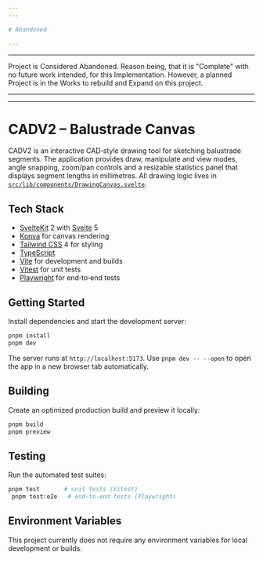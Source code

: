 ```yaml
---
---

# Abandoned

---
```

---

Project is Considered Abandoned. Reason being, that it is "Complete" with no future work intended, for this Implementation. However, a planned Project is in the Works to rebuild and Expand on this project.

---
---



# CADV2 – Balustrade Canvas

CADV2 is an interactive CAD‑style drawing tool for sketching balustrade
segments. The application provides draw, manipulate and view modes, angle
snapping, zoom/pan controls and a resizable statistics panel that displays
segment lengths in millimetres. All drawing logic lives in
[`src/lib/components/DrawingCanvas.svelte`](src/lib/components/DrawingCanvas.svelte).

## Tech Stack

- [SvelteKit](https://kit.svelte.dev/) 2 with [Svelte](https://svelte.dev/) 5
- [Konva](https://konvajs.org/) for canvas rendering
- [Tailwind CSS](https://tailwindcss.com/) 4 for styling
- [TypeScript](https://www.typescriptlang.org/)
- [Vite](https://vitejs.dev/) for development and builds
- [Vitest](https://vitest.dev/) for unit tests
- [Playwright](https://playwright.dev/) for end‑to‑end tests

## Getting Started

Install dependencies and start the development server:

```bash
pnpm install
pnpm dev
```

The server runs at `http://localhost:5173`. Use `pnpm dev -- --open` to open
the app in a new browser tab automatically.

## Building

Create an optimized production build and preview it locally:

```bash
pnpm build
pnpm preview
```

## Testing

Run the automated test suites:

```bash
pnpm test       # unit tests (Vitest)
 pnpm test:e2e   # end‑to‑end tests (Playwright)
```

## Environment Variables

This project currently does not require any environment variables for local development or builds.
